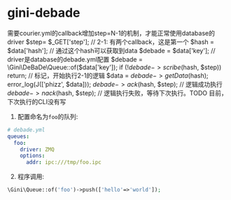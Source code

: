 gini-debade
===========

需要courier.yml的callback增加step=N-1的机制，才能正常使用database的driver
        $step= $_GET['step']; // 2-1: 有两个callback，这是第一个
        $hash = $data['hash']; // 通过这个hash可以获取到data
        $debade = $data['key']; // driver是database的debade.yml配置
        $debade = \Gini\DeBaDe\Queue::of($data['key']);
        if (!$debade->scribe($hash, $step)) return; // 标记，开始执行2-1的逻辑
			$data = $debade->getData($hash);
			error_log(J(['phizz', $data]));
        $debade->ack($hash, $step); // 逻辑成功执行
        $debade->nack($hash, $step); // 逻辑执行失败，等待下次执行。TODO 目前，下次执行的CLI没有写

1. 配置命名为`foo`的队列:
```yml
# debade.yml
queues:
  foo:
    driver: ZMQ
    options:
      addr: ipc:///tmp/foo.ipc   
```

2. 程序调用:
```php
\Gini\Queue::of('foo')->push(['hello'=>'world']);
```

